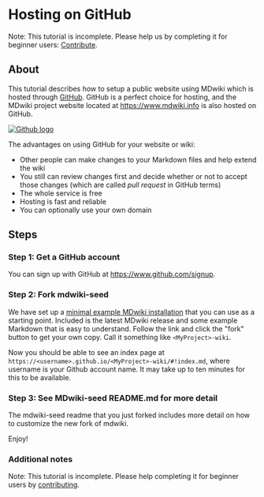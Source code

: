 Hosting on GitHub
=================

Note: This tutorial is incomplete. Please help us by completing it for beginner users: [Contribute][contribute].

About
------


This tutorial describes how to setup a public website using MDwiki  which is hosted through [GitHub][GitHub]. GitHub is a perfect choice for hosting, and the MDwiki project website located at <https://www.mdwiki.info> is also hosted on GitHub.

[![Github logo](githublogo.png)](https://www.github.com)

The advantages on using GitHub for your website or wiki:

* Other people can make changes to your Markdown files and help extend the wiki
* You still can review changes first and decide whether or not to accept those changes (which are called _pull request_ in GitHub terms)
* The whole service is free
* Hosting is fast and reliable
* You can optionally use your own domain

[GitHub]: https://www.github.com

Steps
------

### Step 1: Get a GitHub account

You can sign up with GitHub at <https://www.github.com/signup>.

### Step 2: Fork mdwiki-seed

We have set up a [minimal example MDwiki installation](https://github.com/exalted/mdwiki-seed) that you can use as a starting point. Included is the latest MDwiki release and some example Markdown that is easy to understand.  Follow the link and click the "fork" button to get your own copy. Call it something like `<MyProject>-wiki`.

Now you should be able to see an index page at `https://<username>.github.io/<MyProject>-wiki/#!index.md`, where username is your Github account name.  It may take up to ten minutes for this to be available.

### Step 3: See MDwiki-seed README.md for more detail

The mdwiki-seed readme that you just forked includes more detail on how to customize the new fork of mdwiki.

Enjoy!

### Additional notes

Note: This tutorial is incomplete. Please help completing it for beginner users by [contributing][contribute].


[contribute]: ../contribute/index.md
